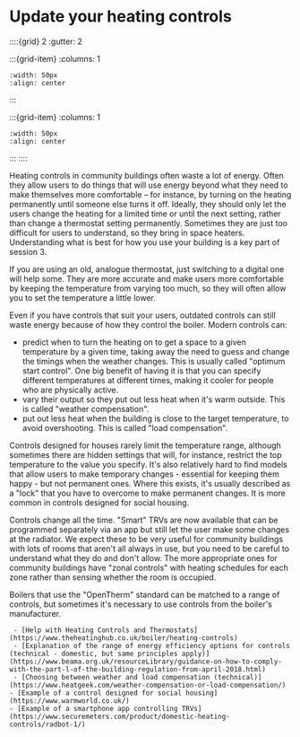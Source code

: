 # Update your heating controls 

<!-- - 3 star, £££ -->

::::{grid} 2
:gutter: 2

:::{grid-item}
:columns: 1
```{image} ../images/cost-3.jpg
:width: 50px
:align: center
```
:::

:::{grid-item}
:columns: 1 
```{image} ../images/3-star.jpg
:width: 50px
:align: center
```
:::
::::

Heating controls in community buildings often waste a lot of energy.  Often they allow users to do things that will use energy beyond what they need to make themselves more comfortable – for instance, by turning on the heating permanently until someone else turns it off.  Ideally, they should only let the users change the heating for a limited time or until the next setting, rather than change a thermostat setting permanently. Sometimes they are just too difficult for users to understand, so they bring in space heaters.  Understanding what is best for how you use your building is a key part of session 3.  

If you are using an old, analogue thermostat, just switching to a digital one will help some.  They are more accurate and make users more comfortable by keeping the temperature from varying too much, so they will often allow you to set the temperature a little lower. 


Even if you have controls that suit your users, outdated controls can still waste energy because of how they control the boiler.  Modern controls can:

- predict when to turn the heating on to get a space to a given temperature by a given time, taking away the need to guess and change the timings when the weather changes. This is usually called "optimum start control". One big benefit of having it is that you can specify different temperatures at different times, making it cooler for people who are physically active.
- vary their output so they put out less heat when it's warm outside.  This is called "weather compensation". 
- put out less heat when the building is close to the target temperature, to avoid overshooting.  This is called "load compensation".

Controls designed for houses rarely limit the temperature range, although sometimes there are hidden settings that will, for instance, restrict the top temperature to the value you specify.  It's also relatively hard to find models that allow users to make temporary changes - essential for keeping them happy - but not permanent ones.  Where this exists, it's usually described as a "lock" that you have to overcome to make permanent changes.  It is more common in controls designed for social housing.

Controls change all the time.  "Smart" TRVs are now available that can be programmed separately via an app but still let the user make some changes at the radiator.   We expect these to be very useful for community buildings with lots of rooms that aren't all always in use, but you need to be careful to understand what they do and don't allow.  The more appropriate ones for community buildings have "zonal controls" with heating schedules for each zone rather than sensing whether the room is occupied.   

Boilers that use the "OpenTherm" standard can be matched to a range of controls, but sometimes it's necessary to use controls from the boiler's manufacturer.


<!-- https://www.techradar.com/news/best-smart-thermostat -->
<!-- :TODO:https://www.electricradiatorsdirect.co.uk/news/lot-20-explained-what-does-this-mean-for-electric-heating/ if a site has convective electric heating just with rocker switches, what can they do besides add countdown timers - is there any external control that can be wired in to control them better, or is the only way to improve efficiency to replace them with Lot-20 compliant controls? -->

```{admonition} More information
 - [Help with Heating Controls and Thermostats](https://www.theheatinghub.co.uk/boiler/heating-controls)
 - [Explanation of the range of energy efficiency options for controls (technical - domestic, but same principles apply)](https://www.beama.org.uk/resourceLibrary/guidance-on-how-to-comply-with-the-part-l-of-the-building-regulation-from-april-2018.html) 
 - [Choosing between weather and load compensation (technical)](https://www.heatgeek.com/weather-compensation-or-load-compensation/)
- [Example of a control designed for social housing](https://www.warmworld.co.uk/)
- [Example of a smartphone app controlling TRVs](https://www.securemeters.com/product/domestic-heating-controls/radbot-1/)
```